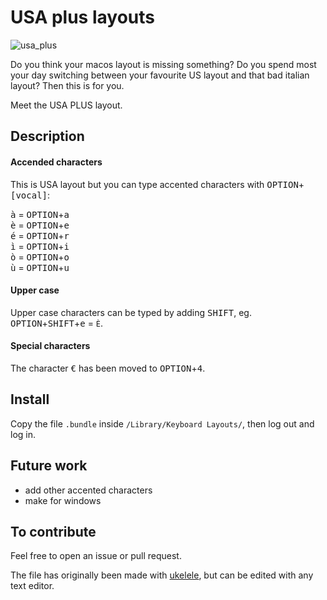 # USA plus layouts

![usa_plus](/res/usa_ita.png)

Do you think your macos layout is missing something? Do you spend most your
day switching between your favourite US layout and that bad italian layout?
Then this is for you.

Meet the USA PLUS layout.

## Description

#### Accended characters

This is USA layout but you can type accented characters with <kbd>OPTION</kbd>+<kbd>[vocal]</kbd>:

<kbd>à</kbd> = <kbd>OPTION</kbd>+<kbd>a</kbd>  
<kbd>è</kbd> = <kbd>OPTION</kbd>+<kbd>e</kbd>  
<kbd>é</kbd> = <kbd>OPTION</kbd>+<kbd>r</kbd>  
<kbd>ì</kbd> = <kbd>OPTION</kbd>+<kbd>i</kbd>  
<kbd>ò</kbd> = <kbd>OPTION</kbd>+<kbd>o</kbd>  
<kbd>ù</kbd> = <kbd>OPTION</kbd>+<kbd>u</kbd>

#### Upper case

Upper case characters can be typed by adding <kbd>SHIFT</kbd>, eg. <kbd>OPTION</kbd>+<kbd>SHIFT</kbd>+<kbd>e</kbd> = `È`.

#### Special characters

The character <kbd>€</kbd> has been moved to <kbd>OPTION</kbd>+<kbd>4</kbd>.

## Install

Copy the file `.bundle` inside `/Library/Keyboard Layouts/`, then log out and log in.

## Future work

- add other accented characters
- make for windows

## To contribute

Feel free to open an issue or pull request.

The file has originally been made with [ukelele](https://software.sil.org/ukelele/), but can be edited with any text editor.
